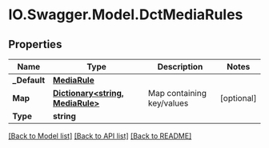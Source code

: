 # IO.Swagger.Model.DctMediaRules
## Properties

Name | Type | Description | Notes
------------ | ------------- | ------------- | -------------
**_Default** | [**MediaRule**](MediaRule.md) |  | 
**Map** | [**Dictionary&lt;string, MediaRule&gt;**](MediaRule.md) | Map containing key/values | [optional] 
**Type** | **string** |  | 

[[Back to Model list]](../README.md#documentation-for-models) [[Back to API list]](../README.md#documentation-for-api-endpoints) [[Back to README]](../README.md)

